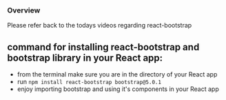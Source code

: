 ### Overview

Please refer back to the todays videos regarding react-bootstrap

## command for installing react-bootstrap and bootstrap library in your React app:
- from the terminal make sure you are in the directory of your React app
- run `npm install react-bootstrap bootstrap@5.0.1`
- enjoy importing bootstrap and using it's components in your React app